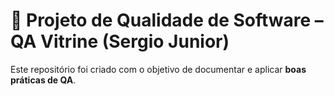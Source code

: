 # 🧪 Projeto de Qualidade de Software – QA Vitrine (Sergio Junior)
Este repositório foi criado com o objetivo de documentar e aplicar **boas práticas de QA**.
